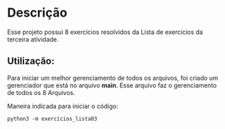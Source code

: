 # Descrição
Esse projeto possui 8 exercícios resolvidos da Lista de exercícios da terceira atividade.

## Utilização:
Para iniciar um melhor gerenciamento de todos os arquivos, foi criado um gerenciador que está no arquivo __main__. Esse arquivo faz o gerenciamento de todos os 8 Arquivos.

Maneira indicada para iniciar o código:
```shell
python3 -m exercícios_lista03
```